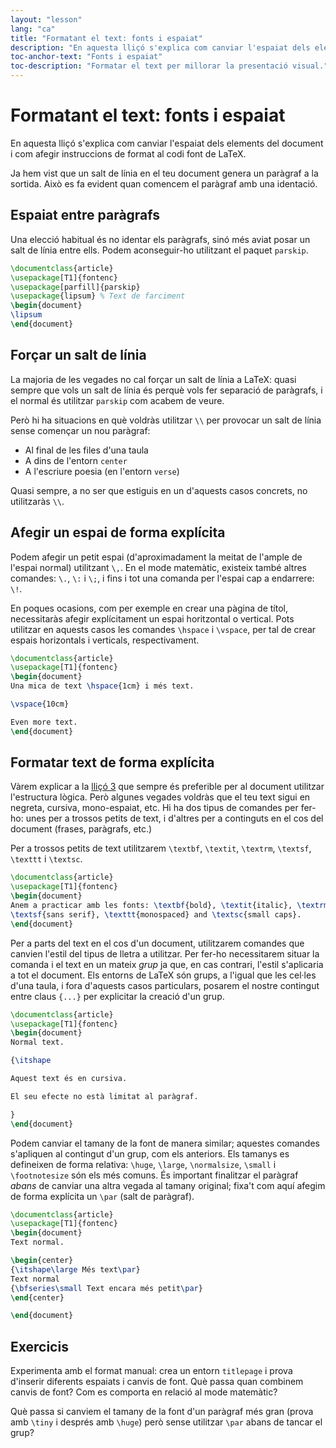 ```yaml
---
layout: "lesson"
lang: "ca"
title: "Formatant el text: fonts i espaiat"
description: "En aquesta lliçó s'explica com canviar l'espaiat dels elements del document i com afegir instruccions de format al codi font de LaTeX."
toc-anchor-text: "Fonts i espaiat"
toc-description: "Formatar el text per millorar la presentació visual."
---
```


# Formatant el text: fonts i espaiat

<span
  class="summary">En aquesta lliçó s'explica com canviar l'espaiat dels elements del document i com afegir instruccions de format al codi font de LaTeX.</span>

Ja hem vist que un salt de línia en el teu document genera un paràgraf a la sortida. Això es fa evident quan comencem el paràgraf amb una identació.

## Espaiat entre paràgrafs

Una elecció habitual és no identar els paràgrafs, sinó més aviat posar un salt de línia entre ells. Podem aconseguir-ho utilitzant el paquet `parskip`.

```latex
\documentclass{article}
\usepackage[T1]{fontenc}
\usepackage[parfill]{parskip}
\usepackage{lipsum} % Text de farciment
\begin{document}
\lipsum
\end{document}
```

## Forçar un salt de línia

La majoria de les vegades no cal forçar un salt de línia a LaTeX: quasi sempre que vols un salt de línia és perquè vols fer separació de paràgrafs, i el normal és utilitzar `parskip` com acabem de veure.

Però hi ha situacions en què voldràs utilitzar `\\` per provocar un salt de línia sense començar un nou paràgraf:

- Al final de les files d'una taula
- A dins de l'entorn `center`
- A l'escriure poesia (en l'entorn `verse`)

Quasi sempre, a no ser que estiguis en un d'aquests casos concrets, no utilitzaràs `\\`.

## Afegir un espai de forma explícita

Podem afegir un petit espai (d'aproximadament la meitat de l'ample de l'espai normal) utilitzant `\,`. En el mode matemàtic, existeix també altres comandes: `\.`, `\:` i `\;`, i fins i tot una comanda per l'espai cap a endarrere: `\!`.

En poques ocasions, com per exemple en crear una pàgina de títol, necessitaràs 
afegir explícitament un espai horitzontal o vertical. Pots utilitzar en aquests casos 
les comandes `\hspace` i `\vspace`, per tal de crear espais horizontals i verticals, 
respectivament.

```latex
\documentclass{article}
\usepackage[T1]{fontenc}
\begin{document}
Una mica de text \hspace{1cm} i més text.

\vspace{10cm}

Even more text.
\end{document}
```

## Formatar text de forma explícita

Vàrem explicar a la [lliçó 3](lesson-03) que sempre és preferible per al document utilitzar l'estructura lògica. Però algunes vegades voldràs que el teu text sigui en negreta, cursiva, mono-espaiat, etc. Hi ha dos tipus de comandes per fer-ho: unes per a trossos petits de text, i d'altres per a continguts en el cos del document (frases, paràgrafs, etc.)

Per a trossos petits de text utilitzarem `\textbf`, `\textit`, `\textrm`, `\textsf`,
`\texttt` i `\textsc`.

```latex
\documentclass{article}
\usepackage[T1]{fontenc}
\begin{document}
Anem a practicar amb les fonts: \textbf{bold}, \textit{italic}, \textrm{roman},
\textsf{sans serif}, \texttt{monospaced} and \textsc{small caps}.
\end{document}
```

Per a parts del text en el cos d'un document, utilitzarem comandes que canvien l'estil del tipus de lletra a utilitzar. Per fer-ho necessitarem situar la comanda i el text en un mateix _grup_ ja que, en cas contrari, l'estil s'aplicaria a tot el document. Els entorns de LaTeX són grups, a l'igual que les cel·les d'una taula, i fora d'aquests casos particulars, posarem el nostre contingut entre claus `{...}` per explicitar la creació d'un grup.

```latex
\documentclass{article}
\usepackage[T1]{fontenc}
\begin{document}
Normal text.

{\itshape

Aquest text és en cursiva.

El seu efecte no està limitat al paràgraf.

}
\end{document}
```

Podem canviar el tamany de la font de manera similar; aquestes comandes s'apliquen al contingut d'un grup, com els anteriors. Els tamanys es defineixen de forma relativa: `\huge`, `\large`, `\normalsize`, `\small` i `\footnotesize` són els més comuns. És important finalitzar el paràgraf
_abans_ de canviar una altra vegada al tamany original; fixa't com aquí afegim de forma explícita un `\par` (salt de paràgraf).

```latex
\documentclass{article}
\usepackage[T1]{fontenc}
\begin{document}
Text normal.

\begin{center}
{\itshape\large Més text\par}
Text normal
{\bfseries\small Text encara més petit\par}
\end{center}

\end{document}
```

## Exercicis

Experimenta amb el format manual: crea un entorn `titlepage` i prova d'inserir diferents espaiats i canvis de font. Què passa quan combinem canvis de font? Com es comporta en relació al mode matemàtic?

Què passa si canviem el tamany de la font d'un paràgraf més gran (prova amb `\tiny` i després amb `\huge`) però sense utilitzar `\par` abans de tancar el grup?